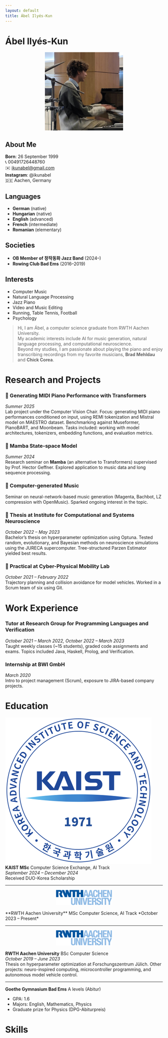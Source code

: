 ```yaml
---
layout: default
title: Ábel Ilyés-Kun
---
```


# Ábel Ilyés-Kun

<p align="center">
  <img src="./images/cjdh_busking.jpeg" alt="Portrait" width="250"/>
</p>

## About Me

**Born**: 26 September 1999  
📞 00491726448760  
✉️ ikunabel@gmail.com  
**Instagram**: @ikunabel  
🇩🇪 Aachen, Germany

## Languages

- **German** (native)  
- **Hungarian** (native)  
- **English** (advanced)  
- **French** (intermediate)  
- **Romanian** (elementary)

## Societies

- **OB Member of 창작동화 Jazz Band** (2024–)  
- **Rowing Club Bad Ems** (2016–2019)

## Interests

- Computer Music  
- Natural Language Processing  
- Jazz Piano  
- Video and Music Editing  
- Running, Table Tennis, Football  
- Psychology

> Hi, I am Ábel, a computer science graduate from RWTH Aachen University.  
> My academic interests include AI for music generation, natural language processing, and computational neuroscience.  
> Beyond my studies, I am passionate about playing the piano and enjoy transcribing recordings from my favorite musicians, **Brad Mehldau** and **Chick Corea**.

# Research and Projects

### 🎹 Generating MIDI Piano Performance with Transformers  
*Summer 2025*  
Lab project under the Computer Vision Chair. Focus: generating MIDI piano performances conditioned on input, using REMI tokenization and Mistral model on MAESTRO dataset. Benchmarking against Museformer, PianoBART, and Moonbeam. Tasks included: working with model architectures, tokenizers, embedding functions, and evaluation metrics.

### 🐍 Mamba State-space Model  
*Summer 2024*  
Research seminar on **Mamba** (an alternative to Transformers) supervised by Prof. Hector Geffner. Explored application to music data and long sequence processing.

### 🎵 Computer-generated Music  
Seminar on neural-network-based music generation (Magenta, Bachbot, LZ compression with OpenMusic). Sparked ongoing interest in the topic.

### 🧠 Thesis at Institute for Computational and Systems Neuroscience  
*October 2022 – May 2023*  
Bachelor’s thesis on hyperparameter optimization using Optuna. Tested random, evolutionary, and Bayesian methods on neuroscience simulations using the JURECA supercomputer. Tree-structured Parzen Estimator yielded best results.

### 🚙 Practical at Cyber-Physical Mobility Lab  
*October 2021 – February 2022*  
Trajectory planning and collision avoidance for model vehicles. Worked in a Scrum team of six using Git.

# Work Experience

### Tutor at Research Group for Programming Languages and Verification  
*October 2021 – March 2022, October 2022 – March 2023*  
Taught weekly classes (~15 students), graded code assignments and exams. Topics included Java, Haskell, Prolog, and Verification.

### Internship at BWI GmbH  
*March 2020*  
Intro to project management (Scrum), exposure to JIRA-based company projects.

# Education

![KAIST_logo.png](./images/KAIST_logo.png)  
**KAIST MSc** Computer Science Exchange, AI Track  
*September 2024 – December 2024*  
Received DUO-Korea Scholarship

---

<p align="center">
  <img src="./images/RWTH_Logo_3.svg.png" alt="RWTH Logo" width="180"/>
</p> 
**RWTH Aachen University** MSc Computer Science, AI Track  
*October 2023 – Present*

---

<p align="center">
  <img src="./images/RWTH_Logo_3.svg.png" alt="RWTH Logo" width="180"/>
</p>

**RWTH Aachen University** BSc Computer Science  
*October 2019 – June 2023*  
Thesis on hyperparameter optimization at Forschungszentrum Jülich. Other projects: neuro-inspired computing, microcontroller programming, and autonomous model vehicle control.

---

**Goethe Gymnasium Bad Ems** A levels (Abitur)  
- GPA: 1.6  
- Majors: English, Mathematics, Physics  
- Graduate prize for Physics (DPG-Abiturpreis)

# Skills


